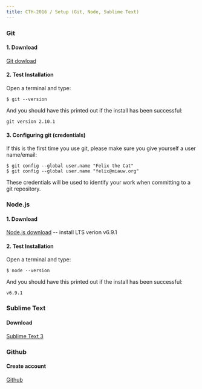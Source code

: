 ```yaml
---
title: CTH-2016 / Setup (Git, Node, Sublime Text)
---
```


### Git

#### 1. Download

[Git dowload](https://git-scm.com/downloads)

#### 2. Test Installation

Open a terminal and type:

	$ git --version

And you should have this printed out if the install has been successful:

	git version 2.10.1

#### 3. Configuring git (credentials)

If this is the first time you use git, please make sure you give yourself a user name/email:

	$ git config --global user.name "Felix the Cat"
	$ git config --global user.name "felix@miauw.org"

These credentials will be used to identify your work when committing to a git repository. 

### Node.js

#### 1. Download

[Node.js download](https://nodejs.org/en/download/) -- install LTS verion v6.9.1

#### 2. Test Installation

Open a terminal and type:

	$ node --version

And you should have this printed out if the install has been successful:

	v6.9.1

### Sublime Text

#### Download 

[Sublime Text 3](http://www.sublimetext.com/3)

### Github

#### Create account

[Github](https://github.com)

